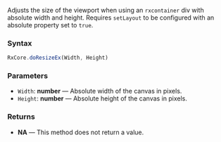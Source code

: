 Adjusts the size of the viewport when using an `rxcontainer` div with absolute width and height. Requires `setLayout` to be configured with an absolute property set to `true`.

### Syntax

```typescript
RxCore.doResizeEx(Width, Height)
```

### Parameters

- `Width`: **number** — Absolute width of the canvas in pixels.
- `Height`: **number** — Absolute height of the canvas in pixels.

### Returns

- **NA** — This method does not return a value.